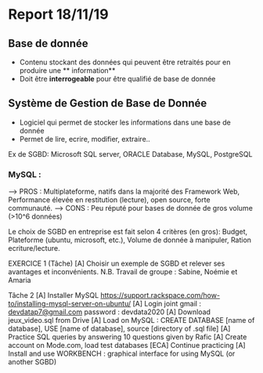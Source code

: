 # Report 18/11/19

## Base de donnée

* Contenu stockant des données qui peuvent être retraités pour en produire une ** information** 
* Doit être **interrogeable** pour être qualifié de base de donnée

## Système de Gestion de Base de Donnée

* Logiciel qui permet de stocker les informations dans une base de donnée
* Permet de lire, ecrire, modifier, extraire..

Ex de SGBD: Microsoft SQL server, ORACLE Database, MySQL, PostgreSQL

### MySQL :
--> PROS : Multiplateforme, natifs dans la majorité des Framework Web, Performance élevée en restitution (lecture), open source, forte communauté.
--> CONS : Peu réputé pour bases de donnée de gros volume (>10^6 données)

Le choix de SGBD en entreprise est fait selon 4 critères (en gros):
Budget, Plateforme (ubuntu, microsoft, etc.), Volume de donnée à manipuler, Ration ecriture/lecture.


EXERCICE 1 (Tâche)
   [A] Choisir un exemple de SGBD et relever ses avantages et inconvénients.
     N.B. Travail de groupe : Sabine, Noémie et Amaria

Tâche 2
   [A] Installer MySQL  https://support.rackspace.com/how-to/installing-mysql-server-on-ubuntu/
   [A] Login joint gmail : devdatap7@gmail.com
       	     	   password : devdata2020
   [A] Download jeux_video.sql from Drive
   [A] Load on MySQL : CREATE DATABASE [name of database], USE [name of database], source [directory of .sql file]
   [A] Practice SQL queries by answering 10 questions given by Rafic
   [A] Create account on Mode.com, load test databases
   [ECA] Continue practicing
   [A] Install and use WORKBENCH : graphical interface for using MySQL (or another SGBD)
		   		   
